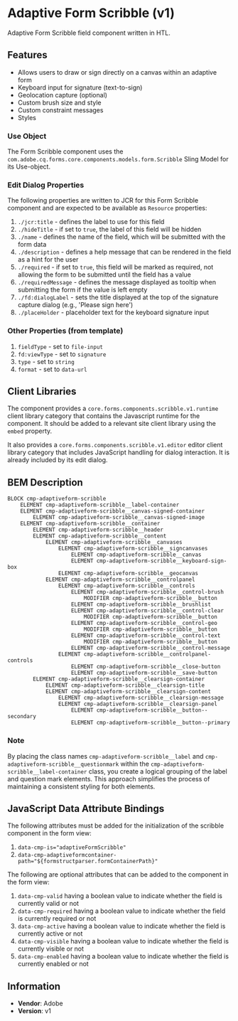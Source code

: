 <!--
Copyright 2025 Adobe

Licensed under the Apache License, Version 2.0 (the "License");
you may not use this file except in compliance with the License.
You may obtain a copy of the License at

    http://www.apache.org/licenses/LICENSE-2.0

Unless required by applicable law or agreed to in writing, software
distributed under the License is distributed on an "AS IS" BASIS,
WITHOUT WARRANTIES OR CONDITIONS OF ANY KIND, either express or implied.
See the License for the specific language governing permissions and
limitations under the License.
-->
Adaptive Form Scribble (v1)
====
Adaptive Form Scribble field component written in HTL.

## Features

* Allows users to draw or sign directly on a canvas within an adaptive form
* Keyboard input for signature (text-to-sign)
* Geolocation capture (optional)
* Custom brush size and style
* Custom constraint messages
* Styles

### Use Object
The Form Scribble component uses the `com.adobe.cq.forms.core.components.models.form.Scribble` Sling Model for its Use-object.

### Edit Dialog Properties
The following properties are written to JCR for this Form Scribble component and are expected to be available as `Resource` properties:

1. `./jcr:title` - defines the label to use for this field
2. `./hideTitle` - if set to `true`, the label of this field will be hidden
3. `./name` - defines the name of the field, which will be submitted with the form data
4. `./description` - defines a help message that can be rendered in the field as a hint for the user
5. `./required` - if set to `true`, this field will be marked as required, not allowing the form to be submitted until the field has a value
6. `./requiredMessage` - defines the message displayed as tooltip when submitting the form if the value is left empty
7. `./fd:dialogLabel` - sets the title displayed at the top of the signature capture dialog (e.g., 'Please sign here')
8. `./placeHolder` - placeholder text for the keyboard signature input

### Other Properties (from template)
1. `fieldType` - set to `file-input`
2. `fd:viewType` - set to `signature`
3. `type` - set to `string`
4. `format` - set to `data-url`

## Client Libraries
The component provides a `core.forms.components.scribble.v1.runtime` client library category that contains the Javascript runtime for the component. 
It should be added to a relevant site client library using the `embed` property.

It also provides a `core.forms.components.scribble.v1.editor` editor client library category that includes
JavaScript handling for dialog interaction. It is already included by its edit dialog.

## BEM Description
```
BLOCK cmp-adaptiveform-scribble
    ELEMENT cmp-adaptiveform-scribble__label-container
    ELEMENT cmp-adaptiveform-scribble__canvas-signed-container
        ELEMENT cmp-adaptiveform-scribble__canvas-signed-image
    ELEMENT cmp-adaptiveform-scribble__container
        ELEMENT cmp-adaptiveform-scribble__header
        ELEMENT cmp-adaptiveform-scribble__content
            ELEMENT cmp-adaptiveform-scribble__canvases
                ELEMENT cmp-adaptiveform-scribble__signcanvases
                    ELEMENT cmp-adaptiveform-scribble__canvas
                    ELEMENT cmp-adaptiveform-scribble__keyboard-sign-box
                ELEMENT cmp-adaptiveform-scribble__geocanvas
            ELEMENT cmp-adaptiveform-scribble__controlpanel
                ELEMENT cmp-adaptiveform-scribble__controls
                    ELEMENT cmp-adaptiveform-scribble__control-brush
                        MODIFIER cmp-adaptiveform-scribble__button
                    ELEMENT cmp-adaptiveform-scribble__brushlist
                    ELEMENT cmp-adaptiveform-scribble__control-clear
                        MODIFIER cmp-adaptiveform-scribble__button
                    ELEMENT cmp-adaptiveform-scribble__control-geo
                        MODIFIER cmp-adaptiveform-scribble__button
                    ELEMENT cmp-adaptiveform-scribble__control-text
                        MODIFIER cmp-adaptiveform-scribble__button
                    ELEMENT cmp-adaptiveform-scribble__control-message
                ELEMENT cmp-adaptiveform-scribble__controlpanel-controls
                    ELEMENT cmp-adaptiveform-scribble__close-button
                    ELEMENT cmp-adaptiveform-scribble__save-button
        ELEMENT cmp-adaptiveform-scribble__clearsign-container
            ELEMENT cmp-adaptiveform-scribble__clearsign-title
            ELEMENT cmp-adaptiveform-scribble__clearsign-content
                ELEMENT cmp-adaptiveform-scribble__clearsign-message
                ELEMENT cmp-adaptiveform-scribble__clearsign-panel
                    ELEMENT cmp-adaptiveform-scribble__button--secondary
                    ELEMENT cmp-adaptiveform-scribble__button--primary
```

### Note
By placing the class names `cmp-adaptiveform-scribble__label` and `cmp-adaptiveform-scribble__questionmark` within the `cmp-adaptiveform-scribble__label-container` class, you create a logical grouping of the label and question mark elements. This approach simplifies the process of maintaining a consistent styling for both elements.

## JavaScript Data Attribute Bindings

The following attributes must be added for the initialization of the scribble component in the form view:  
 1. `data-cmp-is="adaptiveFormScribble"`
 2. `data-cmp-adaptiveformcontainer-path="${formstructparser.formContainerPath}"`

The following are optional attributes that can be added to the component in the form view:
1. `data-cmp-valid` having a boolean value to indicate whether the field is currently valid or not
2. `data-cmp-required` having a boolean value to indicate whether the field is currently required or not
3. `data-cmp-active` having a boolean value to indicate whether the field is currently active or not 
4. `data-cmp-visible` having a boolean value to indicate whether the field is currently visible or not
5. `data-cmp-enabled` having a boolean value to indicate whether the field is currently enabled or not

## Information
* **Vendor**: Adobe
* **Version**: v1
